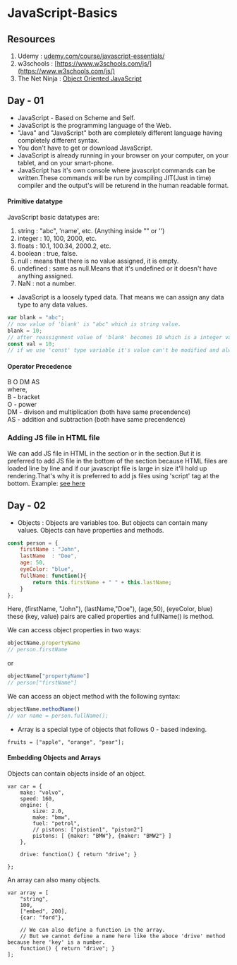 # JavaScript-Basics

## Resources
01. Udemy : [udemy.com/course/javascript-essentials/](https://www.udemy.com/course/javascript-essentials/)
02. w3schools : [https://www.w3schools.com/js/](https://www.w3schools.com/js/)
03. The Net Ninja : [Object Oriented JavaScript](https://www.youtube.com/playlist?list=PL4cUxeGkcC9i5yvDkJgt60vNVWffpblB7)

## Day - 01
* JavaScript - Based on Scheme and Self.
* JavaScript is the programming language of the Web.
* "Java" and "JavaScript" both are completely different language having completely different syntax.
* You don't have to get or download JavaScript.
* JavaScript is already running in your browser on your computer, on your tablet, and on your smart-phone.
* JavaScript has it's own console where javascript commands can be written.These commands will be run by compiling JIT(Just in time) compiler and the output's will be returend in the human readable format.

#### Primitive datatype
JavaScript basic datatypes are:
01. string : "abc", 'name', etc. (Anything inside "" or '')
02. integer : 10, 100, 2000, etc.
03. floats : 10.1, 100.34, 2000.2, etc.
04. boolean : true, false.
05. null : means that there is no value assigned, it is empty.
06. undefined : same as null.Means that it's undefined or it doesn't have anything assigned.
07. NaN : not a number. 

* JavaScript is a loosely typed data. That means we can assign any data type to any data values.
```javascript
var blank = "abc";
// now value of 'blank' is "abc" which is string value.
blank = 10;
// after reassignment value of 'blank' becomes 10 which is a integer value.
const val = 10;
// if we use 'const' type variable it's value can't be modified and always remains the same.
```

#### Operator Precedence 
B O DM AS  
where,  
B - bracket  
O - power  
DM - divison and multiplication (both have same precendence)  
AS - addition and subtraction (both have same precendence)  
         
### Adding JS file in HTML file
We can add JS file in HTML in the <head> section or in the <body> section.But it is preferred to add JS file in the bottom of the <body> section because HTML files are loaded line by line and if our javascript file is large in size it'll hold up rendering.That's why it is preferred to add js files using 'script' tag at the bottom. Example: [see here](https://github.com/PritomKarmokar/JavaScript-Basics/blob/main/day_01/index.html)

## Day - 02
* Objects : Objects are variables too. But objects can contain many values. Objects can have properties and methods.
```javascript
const person = {
    firstName : "John",
    lastName  : "Doe",
    age: 50,
    eyeColor: "blue",
    fullName: function(){
        return this.firstName + " " + this.lastName;
    }
};
```
Here, (firstName, "John"), (lastName,"Doe"), (age,50), (eyeColor, blue) these (key, value) pairs are called properties and fullName() is method.
 
   We can access object properties in two ways:
```javascript
objectName.propertyName 
// person.firstName
```
   or  
```javascript
objectName["propertyName"]
// person["firstName"]
```
   We can access an object method with the following syntax:
```javascript
objectName.methodName()
// var name = person.fullName();
```  
*  Array is a special type of objects that follows 0 - based indexing.  
```
fruits = ["apple", "orange", "pear"];
```
#### Embedding Objects and Arrays
   Objects can contain objects inside of an object.
```
var car = {
    make: "volvo",
    speed: 160,
    engine: {
        size: 2.0,
        make: "bmw",
        fuel: "petrol",
        // pistons: ["pistion1", "piston2"]
        pistons: [ {maker: "BMW"}, {maker: "BMW2"} ]
    },

    drive: function() { return "drive"; }
    
};
```
   An array can also many objects.
```
var array = [
    "string",
    100, 
    ["embed", 200], 
    {car: "ford"},
    
    // We can also define a function in the array.
    // But we cannot define a name here like the aboce 'drive' method because here 'key' is a number.
    function() { return "drive"; }
];
```



